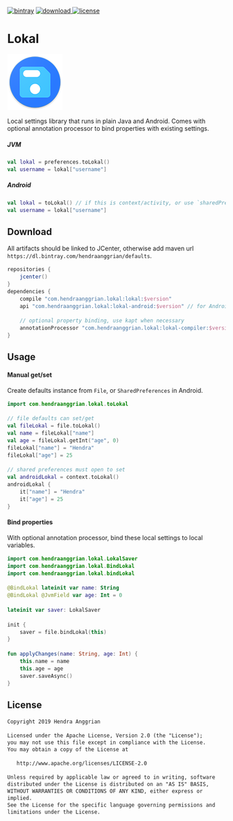 [![bintray](https://img.shields.io/badge/bintray-lokal-brightgreen.svg)](https://bintray.com/hendraanggrian/lokal)
[![download](https://api.bintray.com/packages/hendraanggrian/lokal/lokal/images/download.svg) ](https://bintray.com/hendraanggrian/lokal/lokal/_latestVersion)
[![license](https://img.shields.io/badge/license-Apache--2.0-blue.svg)](http://www.apache.org/licenses/LICENSE-2.0)

Lokal
=====
![icon](/art/lokal-small.png)

Local settings library that runs in plain Java and Android.
Comes with optional annotation processor to bind properties with existing settings.

##### JVM

```kotlin
val lokal = preferences.toLokal()
val username = lokal["username"]
```

##### Android

```kotlin
val lokal = toLokal() // if this is context/activity, or use `sharedPreferences.toLokal()`
val username = lokal["username"]
```

Download
--------
All artifacts should be linked to JCenter, otherwise add maven url `https://dl.bintray.com/hendraanggrian/defaults`.

```gradle
repositories {
    jcenter()
}
dependencies {
    compile "com.hendraanggrian.lokal:lokal:$version"
    api "com.hendraanggrian.lokal:lokal-android:$version" // for Android

    // optional property binding, use kapt when necessary
    annotationProcessor "com.hendraanggrian.lokal:lokal-compiler:$version"
}
```

Usage
-----

#### Manual get/set

Create defaults instance from `File`, or `SharedPreferences` in Android.

```kotlin
import com.hendraanggrian.lokal.toLokal

// file defaults can set/get
val fileLokal = file.toLokal()
val name = fileLokal["name"]
val age = fileLokal.getInt("age", 0)
fileLokal["name"] = "Hendra"
fileLokal["age"] = 25

// shared preferences must open to set
val androidLokal = context.toLokal()
androidLokal {
    it["name"] = "Hendra"
    it["age"] = 25
}
```

#### Bind properties

With optional annotation processor, bind these local settings to local variables.

```kotlin
import com.hendraanggrian.lokal.LokalSaver
import com.hendraanggrian.lokal.BindLokal
import com.hendraanggrian.lokal.bindLokal

@BindLokal lateinit var name: String
@BindLokal @JvmField var age: Int = 0

lateinit var saver: LokalSaver

init {
    saver = file.bindLokal(this)
}

fun applyChanges(name: String, age: Int) {
    this.name = name
    this.age = age
    saver.saveAsync()
}
```

License
-------
    Copyright 2019 Hendra Anggrian

    Licensed under the Apache License, Version 2.0 (the "License");
    you may not use this file except in compliance with the License.
    You may obtain a copy of the License at

       http://www.apache.org/licenses/LICENSE-2.0

    Unless required by applicable law or agreed to in writing, software
    distributed under the License is distributed on an "AS IS" BASIS,
    WITHOUT WARRANTIES OR CONDITIONS OF ANY KIND, either express or implied.
    See the License for the specific language governing permissions and
    limitations under the License.
